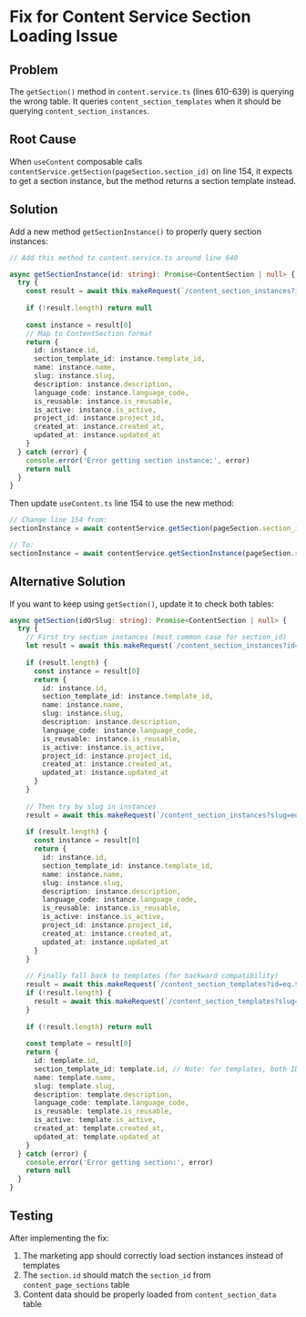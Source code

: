 # Fix for Content Service Section Loading Issue

## Problem
The `getSection()` method in `content.service.ts` (lines 610-639) is querying the wrong table. It queries `content_section_templates` when it should be querying `content_section_instances`.

## Root Cause
When `useContent` composable calls `contentService.getSection(pageSection.section_id)` on line 154, it expects to get a section instance, but the method returns a section template instead.

## Solution

Add a new method `getSectionInstance()` to properly query section instances:

```typescript
// Add this method to content.service.ts around line 640

async getSectionInstance(id: string): Promise<ContentSection | null> {
  try {
    const result = await this.makeRequest(`/content_section_instances?id=eq.${id}`)
    
    if (!result.length) return null
    
    const instance = result[0]
    // Map to ContentSection format
    return {
      id: instance.id,
      section_template_id: instance.template_id,
      name: instance.name,
      slug: instance.slug,
      description: instance.description,
      language_code: instance.language_code,
      is_reusable: instance.is_reusable,
      is_active: instance.is_active,
      project_id: instance.project_id,
      created_at: instance.created_at,
      updated_at: instance.updated_at
    }
  } catch (error) {
    console.error('Error getting section instance:', error)
    return null
  }
}
```

Then update `useContent.ts` line 154 to use the new method:

```typescript
// Change line 154 from:
sectionInstance = await contentService.getSection(pageSection.section_id)

// To:
sectionInstance = await contentService.getSectionInstance(pageSection.section_id)
```

## Alternative Solution

If you want to keep using `getSection()`, update it to check both tables:

```typescript
async getSection(idOrSlug: string): Promise<ContentSection | null> {
  try {
    // First try section instances (most common case for section_id)
    let result = await this.makeRequest(`/content_section_instances?id=eq.${idOrSlug}`)
    
    if (result.length) {
      const instance = result[0]
      return {
        id: instance.id,
        section_template_id: instance.template_id,
        name: instance.name,
        slug: instance.slug,
        description: instance.description,
        language_code: instance.language_code,
        is_reusable: instance.is_reusable,
        is_active: instance.is_active,
        project_id: instance.project_id,
        created_at: instance.created_at,
        updated_at: instance.updated_at
      }
    }
    
    // Then try by slug in instances
    result = await this.makeRequest(`/content_section_instances?slug=eq.${idOrSlug}`)
    
    if (result.length) {
      const instance = result[0]
      return {
        id: instance.id,
        section_template_id: instance.template_id,
        name: instance.name,
        slug: instance.slug,
        description: instance.description,
        language_code: instance.language_code,
        is_reusable: instance.is_reusable,
        is_active: instance.is_active,
        project_id: instance.project_id,
        created_at: instance.created_at,
        updated_at: instance.updated_at
      }
    }
    
    // Finally fall back to templates (for backward compatibility)
    result = await this.makeRequest(`/content_section_templates?id=eq.${idOrSlug}`)
    if (!result.length) {
      result = await this.makeRequest(`/content_section_templates?slug=eq.${idOrSlug}`)
    }
    
    if (!result.length) return null
    
    const template = result[0]
    return {
      id: template.id,
      section_template_id: template.id, // Note: for templates, both IDs are the same
      name: template.name,
      slug: template.slug,
      description: template.description,
      language_code: template.language_code,
      is_reusable: template.is_reusable,
      is_active: template.is_active,
      created_at: template.created_at,
      updated_at: template.updated_at
    }
  } catch (error) {
    console.error('Error getting section:', error)
    return null
  }
}
```

## Testing

After implementing the fix:

1. The marketing app should correctly load section instances instead of templates
2. The `section.id` should match the `section_id` from `content_page_sections` table
3. Content data should be properly loaded from `content_section_data` table